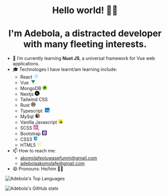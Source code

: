 <h1 align=center>
	Hello world! 👋🏿
</h1>
<h1 align=center>I'm Adebola, a distracted developer with many fleeting interests.</h1>

- 🌱 I’m currently learning **Nuxt JS**, a universal framework for Vue web applications.
- 🎓 Technologes I have learnt/am learning include:
     - React <img height=15 src=icons/react.png></img>
     - Vue <img height=15 src=icons/vue.png></img>
     - MongoDB <img height=15 src=icons/mongo.png></img>
     - Nextjs <img height=15 src=icons/next-js.png></img>
     - Tailwind CSS
     - Rust <img height=15 src=icons/rust-logo-64x64.png></img>
     - Typescript <img height=15 src=icons/ts.png></img>
     - MySql <img height=15 src=icons/mysql.png></img>
     - Vanilla Javascript <img height=15 src=icons/js.png></img>
     - SCSS <img height=15 src=icons/sass.png></img>, 
     - Bootstrap <img height=15 src=icons/bootstrap.png></img>
     - CSS3 <img height=15 src=icons/css.png></img>
     - HTML5 <img height=15 src=icons/html.png></img>
- 📫 How to reach me: 
  - akomolafeoluwasefunmi@gmail.com
  - adebolaakomolafe@gmail.com
- 😄 Pronouns: He/him 🧒🏿
  
 ![Adebola's Top Languages](https://github-readme-stats.vercel.app/api/top-langs/?username=adebola-io&theme=dark&show_icons=true&count_private=true&hide_border=true&layout=compact&langs)
 
 ​![​Adebola's GitHub stats​](https://github-readme-stats.vercel.app/api?username=adebola-io&show_icons=true&theme=dark)
